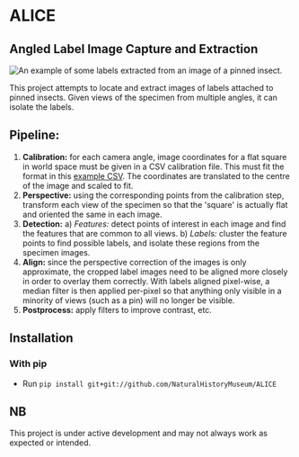 # ALICE
## Angled Label Image Capture and Extraction

![An example of some labels extracted from an image of a pinned insect.](https://github.com/NaturalHistoryMuseum/scalabel/blob/master/example.png)

This project attempts to locate and extract images of labels attached to pinned insects. Given views of the specimen from multiple angles, it can isolate the labels.

## Pipeline:
1) **Calibration:** for each camera angle, image coordinates for a flat square in world space must be given in a CSV calibration file. This must fit the format in this [example CSV](data/cooper01/calibration/calibration.csv). The coordinates are translated to the centre of the image and scaled to fit.
2) **Perspective:** using the corresponding points from the calibration step, transform each view of the specimen so that the 'square' is actually flat and oriented the same in each image.
3) **Detection:**
  a) _Features:_ detect points of interest in each image and find the features that are common to all views.
  b) _Labels:_ cluster the feature points to find possible labels, and isolate these regions from the specimen images.
4) **Align:** since the perspective correction of the images is only approximate, the cropped label images need to be aligned more closely in order to overlay them correctly. With labels aligned pixel-wise, a median filter is then applied per-pixel so that anything only visible in a minority of views (such as a pin) will no longer be visible.
5) **Postprocess:** apply filters to improve contrast, etc.


## Installation

### With pip

- Run `pip install git+git://github.com/NaturalHistoryMuseum/ALICE`

## NB

This project is under active development and may not always work as expected or intended.
